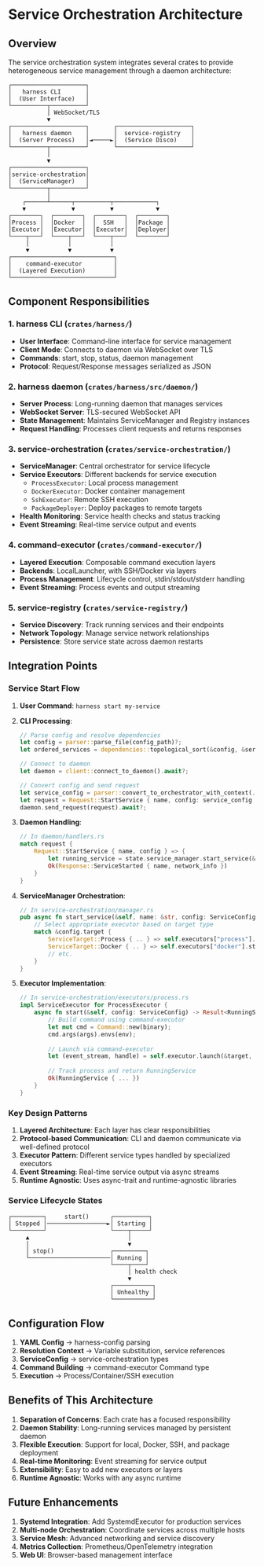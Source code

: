 # Service Orchestration Architecture

## Overview

The service orchestration system integrates several crates to provide heterogeneous service management through a daemon architecture:

```
┌─────────────────────┐
│   harness CLI       │
│  (User Interface)   │
└──────────┬──────────┘
           │ WebSocket/TLS
           ▼
┌─────────────────────┐       ┌─────────────────────┐
│   harness daemon    │       │  service-registry   │
│  (Server Process)   │◄─────►│  (Service Disco)    │
└──────────┬──────────┘       └─────────────────────┘
           │
           ▼
┌─────────────────────┐
│service-orchestration│
│  (ServiceManager)   │
└──────────┬──────────┘
           │
    ┌──────┴──────┬──────────┬────────────┐
    ▼             ▼          ▼            ▼
┌────────┐  ┌────────┐  ┌────────┐  ┌────────┐
│Process │  │Docker  │  │  SSH   │  │Package │
│Executor│  │Executor│  │Executor│  │Deployer│
└────┬───┘  └────┬───┘  └────┬───┘  └────────┘
     │           │           │
     ▼           ▼           ▼
┌─────────────────────────────┐
│    command-executor         │
│  (Layered Execution)        │
└─────────────────────────────┘
```

## Component Responsibilities

### 1. harness CLI (`crates/harness/`)
- **User Interface**: Command-line interface for service management
- **Client Mode**: Connects to daemon via WebSocket over TLS
- **Commands**: start, stop, status, daemon management
- **Protocol**: Request/Response messages serialized as JSON

### 2. harness daemon (`crates/harness/src/daemon/`)
- **Server Process**: Long-running daemon that manages services
- **WebSocket Server**: TLS-secured WebSocket API
- **State Management**: Maintains ServiceManager and Registry instances
- **Request Handling**: Processes client requests and returns responses

### 3. service-orchestration (`crates/service-orchestration/`)
- **ServiceManager**: Central orchestrator for service lifecycle
- **Service Executors**: Different backends for service execution
  - `ProcessExecutor`: Local process management
  - `DockerExecutor`: Docker container management
  - `SshExecutor`: Remote SSH execution
  - `PackageDeployer`: Deploy packages to remote targets
- **Health Monitoring**: Service health checks and status tracking
- **Event Streaming**: Real-time service output and events

### 4. command-executor (`crates/command-executor/`)
- **Layered Execution**: Composable command execution layers
- **Backends**: LocalLauncher, with SSH/Docker via layers
- **Process Management**: Lifecycle control, stdin/stdout/stderr handling
- **Event Streaming**: Process events and output streaming

### 5. service-registry (`crates/service-registry/`)
- **Service Discovery**: Track running services and their endpoints
- **Network Topology**: Manage service network relationships
- **Persistence**: Store service state across daemon restarts

## Integration Points

### Service Start Flow

1. **User Command**: `harness start my-service`

2. **CLI Processing**:
   ```rust
   // Parse config and resolve dependencies
   let config = parser::parse_file(config_path)?;
   let ordered_services = dependencies::topological_sort(&config, &services)?;
   
   // Connect to daemon
   let daemon = client::connect_to_daemon().await?;
   
   // Convert config and send request
   let service_config = parser::convert_to_orchestrator_with_context(...)?;
   let request = Request::StartService { name, config: service_config };
   daemon.send_request(request).await?;
   ```

3. **Daemon Handling**:
   ```rust
   // In daemon/handlers.rs
   match request {
       Request::StartService { name, config } => {
           let running_service = state.service_manager.start_service(&name, config).await?;
           Ok(Response::ServiceStarted { name, network_info })
       }
   }
   ```

4. **ServiceManager Orchestration**:
   ```rust
   // In service-orchestration/manager.rs
   pub async fn start_service(&self, name: &str, config: ServiceConfig) -> Result<RunningService> {
       // Select appropriate executor based on target type
       match &config.target {
           ServiceTarget::Process { .. } => self.executors["process"].start(config).await,
           ServiceTarget::Docker { .. } => self.executors["docker"].start(config).await,
           // etc.
       }
   }
   ```

5. **Executor Implementation**:
   ```rust
   // In service-orchestration/executors/process.rs
   impl ServiceExecutor for ProcessExecutor {
       async fn start(&self, config: ServiceConfig) -> Result<RunningService> {
           // Build command using command-executor
           let mut cmd = Command::new(binary);
           cmd.args(args).envs(env);
           
           // Launch via command-executor
           let (event_stream, handle) = self.executor.launch(&target, cmd).await?;
           
           // Track process and return RunningService
           Ok(RunningService { ... })
       }
   }
   ```

### Key Design Patterns

1. **Layered Architecture**: Each layer has clear responsibilities
2. **Protocol-based Communication**: CLI and daemon communicate via well-defined protocol
3. **Executor Pattern**: Different service types handled by specialized executors
4. **Event Streaming**: Real-time service output via async streams
5. **Runtime Agnostic**: Uses async-trait and runtime-agnostic libraries

### Service Lifecycle States

```
┌─────────┐     start()      ┌──────────┐
│ Stopped │─────────────────►│ Starting │
└─────────┘                  └────┬─────┘
     ▲                            │
     │                            ▼
     │ stop()                ┌─────────┐
     └───────────────────────│ Running │
                             └────┬────┘
                                  │ health check
                                  ▼
                             ┌───────────┐
                             │ Unhealthy │
                             └───────────┘
```

## Configuration Flow

1. **YAML Config** → harness-config parsing
2. **Resolution Context** → Variable substitution, service references
3. **ServiceConfig** → service-orchestration types
4. **Command Building** → command-executor Command type
5. **Execution** → Process/Container/SSH execution

## Benefits of This Architecture

1. **Separation of Concerns**: Each crate has a focused responsibility
2. **Daemon Stability**: Long-running services managed by persistent daemon
3. **Flexible Execution**: Support for local, Docker, SSH, and package deployment
4. **Real-time Monitoring**: Event streaming for service output
5. **Extensibility**: Easy to add new executors or layers
6. **Runtime Agnostic**: Works with any async runtime

## Future Enhancements

1. **Systemd Integration**: Add SystemdExecutor for production services
2. **Multi-node Orchestration**: Coordinate services across multiple hosts
3. **Service Mesh**: Advanced networking and service discovery
4. **Metrics Collection**: Prometheus/OpenTelemetry integration
5. **Web UI**: Browser-based management interface